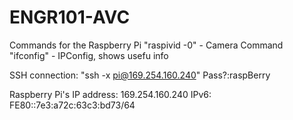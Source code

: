 # ENGR101-AVC
Commands for the Raspberry Pi
"raspivid -0" - Camera Command
"ifconfig" - IPConfig, shows usefu info

SSH connection:
"ssh -x pi@169.254.160.240"
Pass?:raspBerry

Raspberry Pi's IP address: 169.254.160.240
IPv6: FE80::7e3:a72c:63c3:bd73/64
